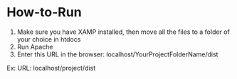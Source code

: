 # How-to-Run

1. Make sure you have XAMP installed, then move all the files to a folder of your choice in htdocs
2. Run Apache
3. Enter this URL in the browser: localhost/YourProjectFolderName/dist

Ex: URL: localhost/project/dist
